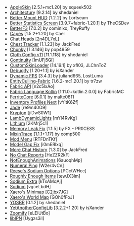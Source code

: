 - [AppleSkin](https://modrinth.com/mod/EsAfCjCV) [2.5.1+mc1.20] by squeek502
- [Architectury](https://modrinth.com/mod/lhGA9TYQ) [9.2.14] by shedaniel
- [Better Mount HUD](https://modrinth.com/mod/kqJFAPU9) [1.2.2] by Lortseam
- [Better Statistics Screen](https://modrinth.com/mod/n6PXGAoM) [3.9.7+fabric-1.20.1] by TheCSDev
- [BetterF3](https://modrinth.com/mod/8shC1gFX) [7.0.2] by cominixo, TreyRuffy
- [Capes](https://modrinth.com/mod/89Wsn8GD) [1.5.2+1.20] by Cael
- [Chat Heads](https://modrinth.com/mod/Wb5oqrBJ) [2n4DL7xL]
- [Chest Tracker](https://modrinth.com/mod/ni4SrKmq) [1.1.23] by JackFred
- [Chunky](https://modrinth.com/mod/fALzjamp) [1.3.146] by pop4959
- [Cloth Config v11](https://modrinth.com/mod/9s6osm5g) [11.1.118] by shedaniel
- [Continuity](https://modrinth.com/mod/1IjD5062) [ImUFj5Gl]
- [CustomSkinLoader](https://modrinth.com/mod/idMHQ4n2) [14.19.1] by xfl03, JLChnToZ
- [Debugify](https://modrinth.com/mod/QwxR6Gcd) [1.20+1.1] by isXander
- [Dynamic FPS](https://modrinth.com/mod/LQ3K71Q1) [3.4.3] by juliand665, LostLuma
- [EntityCulling-Fabric](https://modrinth.com/mod/NNAgCjsB) [1.6.2-mc1.20.1] by tr7zw
- [Fabric API](https://modrinth.com/mod/P7dR8mSH) [n2c5lxAo]
- [Fabric Language Kotlin](https://modrinth.com/mod/Ha28R6CL) [1.11.0+kotlin.2.0.0] by FabricMC
- [FerriteCore](https://modrinth.com/mod/uXXizFIs) [6.0.1] by malte0811
- [Inventory Profiles Next](https://modrinth.com/mod/O7RBXm3n) [vYitK6Zf]
- [Jade](https://modrinth.com/mod/nvQzSEkH) [re9m40O9]
- [Krypton](https://modrinth.com/mod/fQEb0iXm) [jiDwS0W1]
- [LambDynamicLights](https://modrinth.com/mod/yBW8D80W) [mYl4RvKg]
- [Lithium](https://modrinth.com/mod/gvQqBUqZ) [2KMrj5c1]
- [Memory Leak Fix](https://modrinth.com/mod/NRjRiSSD) [1.1.5] by FX - PR0CESS
- [MixinTrace](https://modrinth.com/mod/sGmHWmeL) [1.1.1+1.17] by comp500
- [Mod Menu](https://modrinth.com/mod/mOgUt4GM) [RTFDnTKf]
- [Model Gap Fix](https://modrinth.com/mod/QdG47OkI) [i0mERlxq]
- [More Chat History](https://modrinth.com/mod/8qkXwOnk) [1.3.0] by JackFred
- [No Chat Reports](https://modrinth.com/mod/qQyHxfxd) [HeZZR2kF]
- [NotEnoughAnimations](https://modrinth.com/mod/MPCX6s5C) [6auoqhMp]
- [Numeral Ping](https://modrinth.com/mod/XLd8Sh64) [W2er4vCn]
- [Reese's Sodium Options](https://modrinth.com/mod/Bh37bMuy) [PCctWHcc]
- [Roughly Enough Items](https://modrinth.com/mod/nfn13YXA) [tewJX3lm]
- [Sodium Extra](https://modrinth.com/mod/PtjYWJkn) [kTxAMqAj]
- [Sodium](https://modrinth.com/mod/AANobbMI) [vgceLbdH]
- [Xaero's Minimap](https://modrinth.com/mod/1bokaNcj) [C2jbx7JG]
- [Xaero's World Map](https://modrinth.com/mod/NcUtCpym) [GOh0fFoJ]
- [YOSBR](https://modrinth.com/mod/WwbubTsV) [0.1.2] by shedaniel
- [YetAnotherConfigLib](https://modrinth.com/mod/1eAoo2KR) [3.2.2+1.20] by isXander
- [Zoomify](https://modrinth.com/mod/w7ThoJFB) [eLEIUtBo]
- [libIPN](https://modrinth.com/mod/onSQdWhM) [Uygzs3iI]
